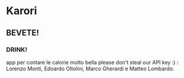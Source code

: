 # Karori
## BEVETE!
### DRINK!
app per contare le calorie molto bella
please don't steal our API key :)
:
Lorenzo Monti, Edoardo Oltolini, Marco Gherardi e Matteo Lombardo.
